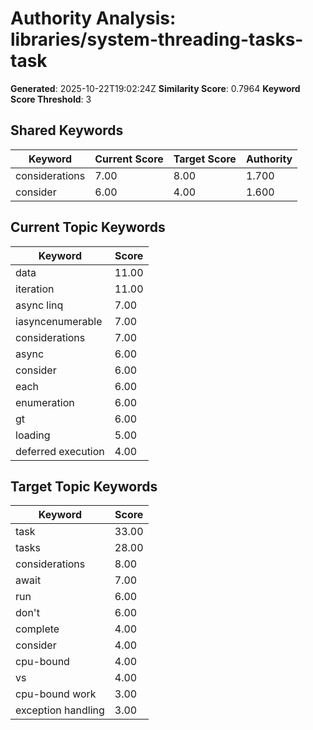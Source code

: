 # Authority Analysis: libraries/system-threading-tasks-task

**Generated**: 2025-10-22T19:02:24Z
**Similarity Score**: 0.7964
**Keyword Score Threshold**: 3

## Shared Keywords

| Keyword | Current Score | Target Score | Authority |
|---------|---------------|--------------|-----------|
| considerations | 7.00 | 8.00 | 1.700 |
| consider | 6.00 | 4.00 | 1.600 |

## Current Topic Keywords

| Keyword | Score |
|---------|-------|
| data | 11.00 |
| iteration | 11.00 |
| async linq | 7.00 |
| iasyncenumerable | 7.00 |
| considerations | 7.00 |
| async | 6.00 |
| consider | 6.00 |
| each | 6.00 |
| enumeration | 6.00 |
| gt | 6.00 |
| loading | 5.00 |
| deferred execution | 4.00 |

## Target Topic Keywords

| Keyword | Score |
|---------|-------|
| task | 33.00 |
| tasks | 28.00 |
| considerations | 8.00 |
| await | 7.00 |
| run | 6.00 |
| don't | 6.00 |
| complete | 4.00 |
| consider | 4.00 |
| cpu-bound | 4.00 |
| vs | 4.00 |
| cpu-bound work | 3.00 |
| exception handling | 3.00 |

